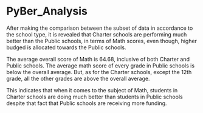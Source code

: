 # PyBer_Analysis

After making the comparison between the subset of data in accordance to the school type, it is revealed that Charter schools are performing much better than the Public schools, in terms of Math scores, even though, higher budged is allocated towards the Public schools.

The average overall score of Math is 64.68, inclusive of both Charter and Public schools.  The average math score of every grade in Public schools is below the overall average.  But, as for the Charter schools, except the 12th grade, all the other grades are above the overall average.

This indicates that when it comes to the subject of Math, students in Charter schools are doing much better than students in Public schools despite that fact that Public schools are receiving more funding.  
